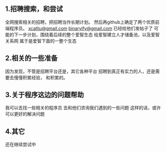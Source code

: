 ## 1.招聘搜索，和尝试
全网搜索相关的招聘，把招聘当作长期计划。
然后再github上确定了两个优质前端程序员。
xcatliu@gmail.com
binaryify@gmail.com
已经给他们发帖子了
可能的下一步计划，围绕着后续的整个爱智生态
给爱智建立人才储备池，以及爱智关系网
属于是爱智下面的一整个生态

## 2.相关的一些准备
因为发现，不管是招聘平台还是，其它各种平台
招聘到真正有实力的人，还是需要去慢慢积累经验，
和积累的。


## 3.关于程序这边的问题帮助
我可以去找一些相关的程序员
去和他们咨询我们遇到的一些问题
这样的话，或许可以更好的解决问题


## 4.其它
还在继续尝试中